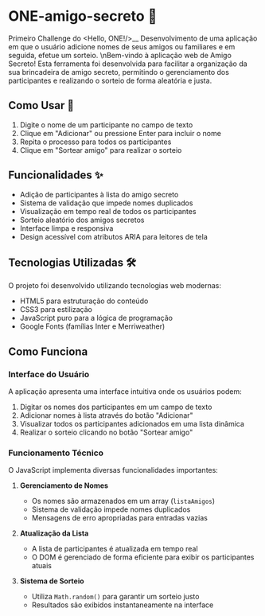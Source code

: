 # ONE-amigo-secreto 🎁
Primeiro Challenge do &lt;Hello, ONE!/>__ Desenvolvimento de uma aplicação em que o usuário adicione nomes de seus amigos ou familiares e em seguida, efetue um sorteio.
\nBem-vindo à aplicação web de Amigo Secreto! Esta ferramenta foi desenvolvida para facilitar a organização da sua brincadeira de amigo secreto, permitindo o gerenciamento dos participantes e realizando o sorteio de forma aleatória e justa.

## Como Usar 🔄

1. Digite o nome de um participante no campo de texto
2. Clique em "Adicionar" ou pressione Enter para incluir o nome
3. Repita o processo para todos os participantes
4. Clique em "Sortear amigo" para realizar o sorteio

## Funcionalidades ✨

- Adição de participantes à lista do amigo secreto
- Sistema de validação que impede nomes duplicados
- Visualização em tempo real de todos os participantes
- Sorteio aleatório dos amigos secretos
- Interface limpa e responsiva
- Design acessível com atributos ARIA para leitores de tela

## Tecnologias Utilizadas 🛠️

O projeto foi desenvolvido utilizando tecnologias web modernas:

- HTML5 para estruturação do conteúdo
- CSS3 para estilização
- JavaScript puro para a lógica de programação
- Google Fonts (famílias Inter e Merriweather)

## Como Funciona

### Interface do Usuário

A aplicação apresenta uma interface intuitiva onde os usuários podem:

1. Digitar os nomes dos participantes em um campo de texto
2. Adicionar nomes à lista através do botão "Adicionar"
3. Visualizar todos os participantes adicionados em uma lista dinâmica
4. Realizar o sorteio clicando no botão "Sortear amigo"

### Funcionamento Técnico

O JavaScript implementa diversas funcionalidades importantes:

1. **Gerenciamento de Nomes**
   - Os nomes são armazenados em um array (`listaAmigos`)
   - Sistema de validação impede nomes duplicados
   - Mensagens de erro apropriadas para entradas vazias

2. **Atualização da Lista**
   - A lista de participantes é atualizada em tempo real
   - O DOM é gerenciado de forma eficiente para exibir os participantes atuais

3. **Sistema de Sorteio**
   - Utiliza `Math.random()` para garantir um sorteio justo
   - Resultados são exibidos instantaneamente na interface

